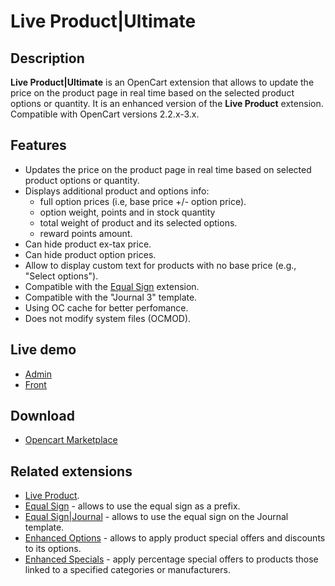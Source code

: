 # Live Product|Ultimate

## Description
**Live Product|Ultimate** is an OpenCart extension that allows to update the price on the product page in real time based on the selected product options or quantity. It is an enhanced version of the **Live Product** extension.
Compatible with OpenCart versions 2.2.x-3.x.

## Features
* Updates the price on the product page in real time based on selected product options or quantity.
* Displays additional product and options info:
  - full option prices (i.e, base price +/- option price).
  - option weight, points and in stock quantity
  - total weight of product and its selected options.
  - reward points amount.
* Can hide product ex-tax price.
* Can hide product option prices.
* Allow to display custom text for products with no base price (e.g., "Select options").
* Compatible with the [Equal Sign](https://www.opencart.com/index.php?route=marketplace/extension/info&extension_id=34383) extension.
* Compatible with the "Journal 3" template.
* Using OC cache for better perfomance.
* Does not modify system files (OCMOD).

## Live demo
* [Admin](http://ocmod.freevar.com/oc3020/b/admin/index.php?route=extension/module/live_product)
* [Front](http://ocmod.freevar.com/oc3020/b)

## Download
* [Opencart Marketplace](https://www.opencart.com/index.php?route=marketplace/extension/info&extension_id=35460)

## Related extensions
* [Live Product](https://www.opencart.com/index.php?route=marketplace/extension/info&extension_id=36005).
* [Equal Sign](https://www.opencart.com/index.php?route=marketplace/extension/info&extension_id=34383) - allows to use the equal sign as a prefix.
* [Equal Sign|Journal](https://www.opencart.com/index.php?route=marketplace/extension/info&extension_id=38532) - allows to use the equal sign on the Journal template.
* [Enhanced Options](https://www.opencart.com/index.php?route=marketplace/extension/info&extension_id=40391) - allows to apply product special offers and discounts to its options.
* [Enhanced Specials](https://www.opencart.com/index.php?route=marketplace/extension/info&extension_id=43136) - apply percentage special offers to products those linked to a specified categories or manufacturers.
